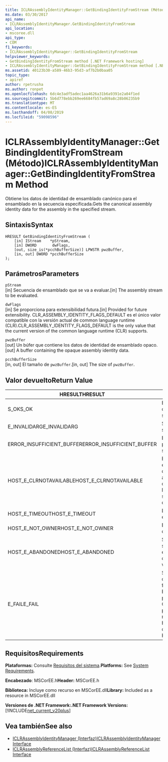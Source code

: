 ```yaml
---
title: ICLRAssemblyIdentityManager::GetBindingIdentityFromStream (Método)
ms.date: 03/30/2017
api_name:
- ICLRAssemblyIdentityManager.GetBindingIdentityFromStream
api_location:
- mscoree.dll
api_type:
- COM
f1_keywords:
- ICLRAssemblyIdentityManager::GetBindingIdentityFromStream
helpviewer_keywords:
- GetBindingIdentityFromStream method [.NET Framework hosting]
- ICLRAssemblyIdentityManager::GetBindingIdentityFromStream method [.NET Framework hosting]
ms.assetid: 40123b30-a589-46b3-95d3-af7b2b0baa05
topic_type:
- apiref
author: rpetrusha
ms.author: ronpet
ms.openlocfilehash: 6dc4e3adf5adec1aa4626a31b6a9391e2a04f1ed
ms.sourcegitcommit: 5b6d778ebb269ee6684fb57ad69a8c28b06235b9
ms.translationtype: MT
ms.contentlocale: es-ES
ms.lasthandoff: 04/08/2019
ms.locfileid: "59098596"
---
```

# <a name="iclrassemblyidentitymanagergetbindingidentityfromstream-method"></a><span data-ttu-id="672c1-102">ICLRAssemblyIdentityManager::GetBindingIdentityFromStream (Método)</span><span class="sxs-lookup"><span data-stu-id="672c1-102">ICLRAssemblyIdentityManager::GetBindingIdentityFromStream Method</span></span>
<span data-ttu-id="672c1-103">Obtiene los datos de identidad de ensamblado canónico para el ensamblado en la secuencia especificada.</span><span class="sxs-lookup"><span data-stu-id="672c1-103">Gets the canonical assembly identity data for the assembly in the specified stream.</span></span>  
  
## <a name="syntax"></a><span data-ttu-id="672c1-104">Sintaxis</span><span class="sxs-lookup"><span data-stu-id="672c1-104">Syntax</span></span>  
  
```  
HRESULT GetBindingIdentityFromStream (  
    [in] IStream    *pStream,  
    [in] DWORD       dwFlags,  
    [out, size_is(*pcchBufferSize)] LPWSTR pwzBuffer,  
    [in, out] DWORD *pcchBufferSize  
);  
```  
  
## <a name="parameters"></a><span data-ttu-id="672c1-105">Parámetros</span><span class="sxs-lookup"><span data-stu-id="672c1-105">Parameters</span></span>  
 `pStream`  
 <span data-ttu-id="672c1-106">[in] Secuencia de ensamblado que se va a evaluar.</span><span class="sxs-lookup"><span data-stu-id="672c1-106">[in] The assembly stream to be evaluated.</span></span>  
  
 `dwFlags`  
 <span data-ttu-id="672c1-107">[in] Se proporciona para extensibilidad futura.</span><span class="sxs-lookup"><span data-stu-id="672c1-107">[in] Provided for future extensibility.</span></span> <span data-ttu-id="672c1-108">CLR_ASSEMBLY_IDENTITY_FLAGS_DEFAULT es el único valor compatible con la versión actual de common language runtime (CLR).</span><span class="sxs-lookup"><span data-stu-id="672c1-108">CLR_ASSEMBLY_IDENTITY_FLAGS_DEFAULT is the only value that the current version of the common language runtime (CLR) supports.</span></span>  
  
 `pwzBuffer`  
 <span data-ttu-id="672c1-109">[out] Un búfer que contiene los datos de identidad de ensamblado opaco.</span><span class="sxs-lookup"><span data-stu-id="672c1-109">[out] A buffer containing the opaque assembly identity data.</span></span>  
  
 `pcchBufferSize`  
 <span data-ttu-id="672c1-110">[in, out] El tamaño de `pwzBuffer`.</span><span class="sxs-lookup"><span data-stu-id="672c1-110">[in, out] The size of `pwzBuffer`.</span></span>  
  
## <a name="return-value"></a><span data-ttu-id="672c1-111">Valor devuelto</span><span class="sxs-lookup"><span data-stu-id="672c1-111">Return Value</span></span>  
  
|<span data-ttu-id="672c1-112">HRESULT</span><span class="sxs-lookup"><span data-stu-id="672c1-112">HRESULT</span></span>|<span data-ttu-id="672c1-113">Descripción</span><span class="sxs-lookup"><span data-stu-id="672c1-113">Description</span></span>|  
|-------------|-----------------|  
|<span data-ttu-id="672c1-114">S_OK</span><span class="sxs-lookup"><span data-stu-id="672c1-114">S_OK</span></span>|<span data-ttu-id="672c1-115">El método se devolvió correctamente.</span><span class="sxs-lookup"><span data-stu-id="672c1-115">The method returned successfully.</span></span>|  
|<span data-ttu-id="672c1-116">E_INVALIDARG</span><span class="sxs-lookup"><span data-stu-id="672c1-116">E_INVALIDARG</span></span>|<span data-ttu-id="672c1-117">Suministrado `pStream` es null.</span><span class="sxs-lookup"><span data-stu-id="672c1-117">The supplied `pStream` is null.</span></span>|  
|<span data-ttu-id="672c1-118">ERROR_INSUFFICIENT_BUFFER</span><span class="sxs-lookup"><span data-stu-id="672c1-118">ERROR_INSUFFICIENT_BUFFER</span></span>|<span data-ttu-id="672c1-119">El tamaño de `pwzBuffer` es demasiado pequeño.</span><span class="sxs-lookup"><span data-stu-id="672c1-119">The size of `pwzBuffer` is too small.</span></span>|  
|<span data-ttu-id="672c1-120">HOST_E_CLRNOTAVAILABLE</span><span class="sxs-lookup"><span data-stu-id="672c1-120">HOST_E_CLRNOTAVAILABLE</span></span>|<span data-ttu-id="672c1-121">El CLR no se ha cargado en un proceso o el CLR se encuentra en un estado en el que no se puede ejecutar código administrado o procesar la llamada correctamente.</span><span class="sxs-lookup"><span data-stu-id="672c1-121">The CLR has not been loaded into a process, or the CLR is in a state in which it cannot run managed code or process the call successfully.</span></span>|  
|<span data-ttu-id="672c1-122">HOST_E_TIMEOUT</span><span class="sxs-lookup"><span data-stu-id="672c1-122">HOST_E_TIMEOUT</span></span>|<span data-ttu-id="672c1-123">La llamada ha agotado el tiempo de espera.</span><span class="sxs-lookup"><span data-stu-id="672c1-123">The call timed out.</span></span>|  
|<span data-ttu-id="672c1-124">HOST_E_NOT_OWNER</span><span class="sxs-lookup"><span data-stu-id="672c1-124">HOST_E_NOT_OWNER</span></span>|<span data-ttu-id="672c1-125">El llamador no posee el bloqueo.</span><span class="sxs-lookup"><span data-stu-id="672c1-125">The caller does not own the lock.</span></span>|  
|<span data-ttu-id="672c1-126">HOST_E_ABANDONED</span><span class="sxs-lookup"><span data-stu-id="672c1-126">HOST_E_ABANDONED</span></span>|<span data-ttu-id="672c1-127">Se canceló un evento mientras un subproceso bloqueado o fibra estaba esperando en ella.</span><span class="sxs-lookup"><span data-stu-id="672c1-127">An event was canceled while a blocked thread or fiber was waiting on it.</span></span>|  
|<span data-ttu-id="672c1-128">E_FAIL</span><span class="sxs-lookup"><span data-stu-id="672c1-128">E_FAIL</span></span>|<span data-ttu-id="672c1-129">Se ha producido un error irrecuperable desconocido.</span><span class="sxs-lookup"><span data-stu-id="672c1-129">An unknown catastrophic failure occurred.</span></span> <span data-ttu-id="672c1-130">Si el método devuelve E_FAIL, CLR ya no es utilizable dentro del proceso.</span><span class="sxs-lookup"><span data-stu-id="672c1-130">If a method returns E_FAIL, the CLR is no longer usable within the process.</span></span> <span data-ttu-id="672c1-131">Las llamadas posteriores a métodos de hospedaje devuelven HOST_E_CLRNOTAVAILABLE.</span><span class="sxs-lookup"><span data-stu-id="672c1-131">Subsequent calls to hosting methods return HOST_E_CLRNOTAVAILABLE.</span></span>|  
  
## <a name="requirements"></a><span data-ttu-id="672c1-132">Requisitos</span><span class="sxs-lookup"><span data-stu-id="672c1-132">Requirements</span></span>  
 <span data-ttu-id="672c1-133">**Plataformas:** Consulte [Requisitos del sistema](../../../../docs/framework/get-started/system-requirements.md).</span><span class="sxs-lookup"><span data-stu-id="672c1-133">**Platforms:** See [System Requirements](../../../../docs/framework/get-started/system-requirements.md).</span></span>  
  
 <span data-ttu-id="672c1-134">**Encabezado**: MSCorEE.h</span><span class="sxs-lookup"><span data-stu-id="672c1-134">**Header:** MSCorEE.h</span></span>  
  
 <span data-ttu-id="672c1-135">**Biblioteca:** Incluye como recurso en MSCorEE.dll</span><span class="sxs-lookup"><span data-stu-id="672c1-135">**Library:** Included as a resource in MSCorEE.dll</span></span>  
  
 **<span data-ttu-id="672c1-136">Versiones de .NET Framework:</span><span class="sxs-lookup"><span data-stu-id="672c1-136">.NET Framework Versions:</span></span>** [!INCLUDE[net_current_v20plus](../../../../includes/net-current-v20plus-md.md)]  
  
## <a name="see-also"></a><span data-ttu-id="672c1-137">Vea también</span><span class="sxs-lookup"><span data-stu-id="672c1-137">See also</span></span>

- [<span data-ttu-id="672c1-138">ICLRAssemblyIdentityManager (Interfaz)</span><span class="sxs-lookup"><span data-stu-id="672c1-138">ICLRAssemblyIdentityManager Interface</span></span>](../../../../docs/framework/unmanaged-api/hosting/iclrassemblyidentitymanager-interface.md)
- [<span data-ttu-id="672c1-139">ICLRAssemblyReferenceList (Interfaz)</span><span class="sxs-lookup"><span data-stu-id="672c1-139">ICLRAssemblyReferenceList Interface</span></span>](../../../../docs/framework/unmanaged-api/hosting/iclrassemblyreferencelist-interface.md)
